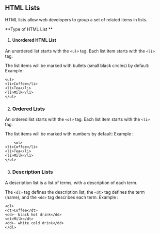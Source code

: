 


## HTML Lists 
HTML lists allow web developers to group a set of related items in lists.

**Type of HTML List ** 

 1. #### Unordered HTML List
An unordered list starts with the  `<ul>`  tag. Each list item starts with the  `<li>`  tag.

The list items will be marked with bullets (small black circles) by default:
Example : 

    <ul>  
    <li>Coffee</li>  
    <li>Tea</li>  
    <li>Milk</li>  
    </ul>
2. ### Ordered Lists
An ordered list starts with the  `<ol>`  tag. Each list item starts with the  `<li>`  tag.

The list items will be marked with numbers by default:
Example : 

        <ol>  
    <li>Coffee</li>  
    <li>Tea</li>  
    <li>Milk</li>  
    </ol>
3. ### Description Lists
A description list is a list of terms, with a description of each term.

The  `<dl>`  tag defines the description list, the  `<dt>`  tag defines the term (name), and the  `<dd>`  tag describes each term:
Example : 

    <dl>  
    <dt>Coffee</dt>  
    <dd>- black hot drink</dd>  
    <dt>Milk</dt>  
    <dd>- white cold drink</dd>  
    </dl>

  



